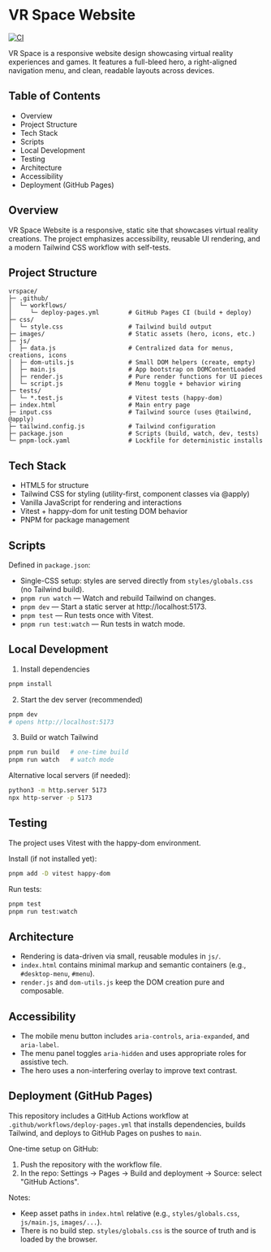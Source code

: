 # VR Space Website

[![CI](https://github.com/ChainsQueenEth/web3dashboard/actions/workflows/ci.yml/badge.svg)](https://github.com/ChainsQueenEth/web3dashboard/actions/workflows/ci.yml)

VR Space is a responsive website design showcasing virtual reality experiences and games. It features a full-bleed hero, a right-aligned navigation menu, and clean, readable layouts across devices.

## Table of Contents

- Overview
- Project Structure
- Tech Stack
- Scripts
- Local Development
- Testing
- Architecture
- Accessibility
- Deployment (GitHub Pages)

## Overview

VR Space Website is a responsive, static site that showcases virtual reality creations. The project emphasizes accessibility, reusable UI rendering, and a modern Tailwind CSS workflow with self-tests.

## Project Structure

```
vrspace/
├─ .github/
│  └─ workflows/
│     └─ deploy-pages.yml        # GitHub Pages CI (build + deploy)
├─ css/
│  └─ style.css                  # Tailwind build output
├─ images/                       # Static assets (hero, icons, etc.)
├─ js/
│  ├─ data.js                    # Centralized data for menus, creations, icons
│  ├─ dom-utils.js               # Small DOM helpers (create, empty)
│  ├─ main.js                    # App bootstrap on DOMContentLoaded
│  ├─ render.js                  # Pure render functions for UI pieces
│  └─ script.js                  # Menu toggle + behavior wiring
├─ tests/
│  └─ *.test.js                  # Vitest tests (happy-dom)
├─ index.html                    # Main entry page
├─ input.css                     # Tailwind source (uses @tailwind, @apply)
├─ tailwind.config.js            # Tailwind configuration
├─ package.json                  # Scripts (build, watch, dev, tests)
└─ pnpm-lock.yaml                # Lockfile for deterministic installs
```

## Tech Stack

- HTML5 for structure
- Tailwind CSS for styling (utility-first, component classes via @apply)
- Vanilla JavaScript for rendering and interactions
- Vitest + happy-dom for unit testing DOM behavior
- PNPM for package management

## Scripts

Defined in `package.json`:

- Single-CSS setup: styles are served directly from `styles/globals.css` (no Tailwind build).
- `pnpm run watch` — Watch and rebuild Tailwind on changes.
- `pnpm dev` — Start a static server at http://localhost:5173.
- `pnpm test` — Run tests once with Vitest.
- `pnpm run test:watch` — Run tests in watch mode.

## Local Development

1) Install dependencies
```sh
pnpm install
```

2) Start the dev server (recommended)
```sh
pnpm dev
# opens http://localhost:5173
```

3) Build or watch Tailwind
```sh
pnpm run build   # one-time build
pnpm run watch   # watch mode
```

Alternative local servers (if needed):
```sh
python3 -m http.server 5173
npx http-server -p 5173
```

## Testing

The project uses Vitest with the happy-dom environment.

Install (if not installed yet):
```sh
pnpm add -D vitest happy-dom
```

Run tests:
```sh
pnpm test
pnpm run test:watch
```

## Architecture

- Rendering is data-driven via small, reusable modules in `js/`.
- `index.html` contains minimal markup and semantic containers (e.g., `#desktop-menu`, `#menu`).
- `render.js` and `dom-utils.js` keep the DOM creation pure and composable.

## Accessibility

- The mobile menu button includes `aria-controls`, `aria-expanded`, and `aria-label`.
- The menu panel toggles `aria-hidden` and uses appropriate roles for assistive tech.
- The hero uses a non-interfering overlay to improve text contrast.

## Deployment (GitHub Pages)

This repository includes a GitHub Actions workflow at `.github/workflows/deploy-pages.yml` that installs dependencies, builds Tailwind, and deploys to GitHub Pages on pushes to `main`.

One-time setup on GitHub:
1. Push the repository with the workflow file.
2. In the repo: Settings → Pages → Build and deployment → Source: select "GitHub Actions".

Notes:
- Keep asset paths in `index.html` relative (e.g., `styles/globals.css`, `js/main.js`, `images/...`).
- There is no build step. `styles/globals.css` is the source of truth and is loaded by the browser.
